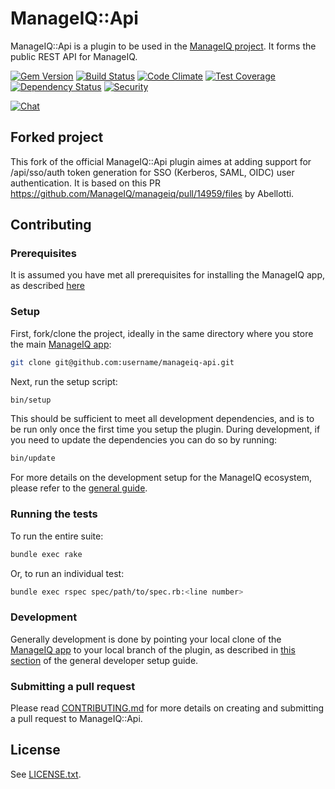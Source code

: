 # ManageIQ::Api

ManageIQ::Api is a plugin to be used in the [ManageIQ project][ManageIQ]. It forms
the public REST API for ManageIQ.

[![Gem Version](https://badge.fury.io/rb/manageiq-api.svg)](http://badge.fury.io/rb/manageiq-api)
[![Build Status](https://travis-ci.org/ManageIQ/manageiq-api.svg?branch=hammer)](https://travis-ci.org/ManageIQ/manageiq-api)
[![Code Climate](https://codeclimate.com/github/ManageIQ/manageiq-api.svg)](https://codeclimate.com/github/ManageIQ/manageiq-api)
[![Test Coverage](https://codeclimate.com/github/ManageIQ/manageiq-api/badges/coverage.svg)](https://codeclimate.com/github/ManageIQ/manageiq-api/coverage)
[![Dependency Status](https://gemnasium.com/ManageIQ/manageiq-api.svg)](https://gemnasium.com/ManageIQ/manageiq-api)
[![Security](https://hakiri.io/github/ManageIQ/manageiq-api/hammer.svg)](https://hakiri.io/github/ManageIQ/manageiq-api/hammer)

[![Chat](https://badges.gitter.im/Join%20Chat.svg)](https://gitter.im/ManageIQ/api?utm_source=badge&utm_medium=badge&utm_campaign=pr-badge&utm_content=badge)

## Forked project

This fork of the official ManageIQ::Api plugin aimes at adding support for /api/sso/auth token generation for SSO (Kerberos, SAML, OIDC) user authentication. It is based on this PR https://github.com/ManageIQ/manageiq/pull/14959/files by Abellotti.

## Contributing

### Prerequisites

It is assumed you have met all prerequisites for installing the
ManageIQ app, as described
[here](https://github.com/ManageIQ/guides/blob/master/developer_setup.md)

### Setup

First, fork/clone the project, ideally in the same directory where you
store the main [ManageIQ app][ManageIQ]:

```bash
git clone git@github.com:username/manageiq-api.git
```

Next, run the setup script:

```bash
bin/setup
```

This should be sufficient to meet all development dependencies, and is
to be run only once the first time you setup the plugin. During
development, if you need to update the dependencies you can do so by
running:

```bash
bin/update
```

For more details on the development setup for the ManageIQ ecosystem,
please refer to the [general guide][plugin guide].


### Running the tests

To run the entire suite:

```bash
bundle exec rake
```

Or, to run an individual test:

```bash
bundle exec rspec spec/path/to/spec.rb:<line number>
```

### Development

Generally development is done by pointing your local clone of the
[ManageIQ app][ManageIQ] to your local branch of the plugin, as
described in [this section][local gem guide] of the general developer
setup guide.

### Submitting a pull request

Please read [CONTRIBUTING.md](/CONTRIBUTING.md) for more details on
creating and submitting a pull request to ManageIQ::Api.

## License

See [LICENSE.txt](/LICENSE.txt).


[ManageIQ]: https://github.com/ManageIQ/manageiq
[plugin guide]: https://github.com/ManageIQ/guides/blob/master/developer_setup/plugins.md
[local gem guide]: https://github.com/ManageIQ/guides/blob/master/developer_setup/plugins.md#dependency-on-a-local-gem
